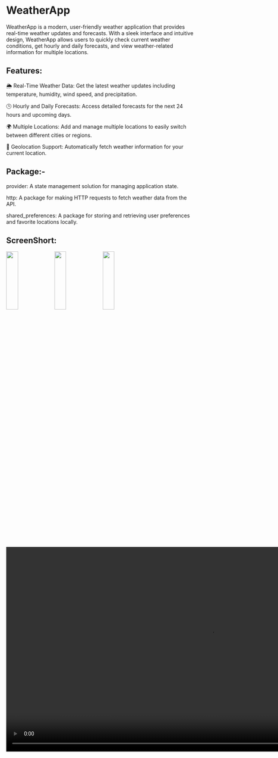 # WeatherApp
WeatherApp is a modern, user-friendly weather application that provides real-time weather updates and forecasts. With a sleek interface and intuitive design, WeatherApp allows users to quickly check current weather conditions, get hourly and daily forecasts, and view weather-related information for multiple locations.

## Features:

🌦️ Real-Time Weather Data: Get the latest weather updates including temperature, humidity, wind speed, and precipitation.

🕒 Hourly and Daily Forecasts: Access detailed forecasts for the next 24 hours and upcoming days.

🌍 Multiple Locations: Add and manage multiple locations to easily switch between different cities or regions.

📍 Geolocation Support: Automatically fetch weather information for your current location.

## Package:-

provider: A state management solution for managing application state.

http: A package for making HTTP requests to fetch weather data from the API.

shared_preferences: A package for storing and retrieving user preferences and favorite locations locally.

## ScreenShort:

<p>
  <img src="https://github.com/user-attachments/assets/9a88fe30-e310-4789-82ad-8ad4397d9b26" height = 20% width =25%>
  <img src="https://github.com/user-attachments/assets/02eff19d-a335-47ab-a03f-14f21687b9b2" height = 20% width =25%>
  <img src="https://github.com/user-attachments/assets/e2bcf26f-5fe1-461e-abd1-3b453ce660f2" height = 20% width =25%>
</p>

<div align="center">
<video height="550" src="https://github.com/user-attachments/assets/41574695-500b-4e40-94a9-b2bfdd1ebf99
"/>
</div>
